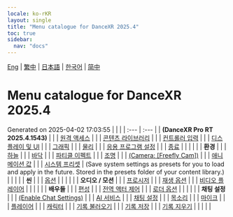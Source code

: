 ```yaml
---
locale: ko-rKR
layout: single
title: "Menu catalogue for DanceXR 2025.4"
toc: true
sidebar:
  nav: "docs"
---
```

[Eng](/dancexr/menu/2025.4/menu.md) | [繁中](/tw/dancexr/menu/2025.4/menu.md) | [日本語](/jp/dancexr/menu/2025.4/menu.md) | [한국어](/kr/dancexr/menu/2025.4/menu.md) | [简中](/zh/dancexr/menu/2025.4/menu.md)
# Menu catalogue for DanceXR 2025.4
Generated on 2025-04-02 17:03:55
| | |
| :--- | :--- |
| **(DanceXR Pro RT 2025.4.1543)** |  |
| [원격 액세스](system/remote_access) |  | 
| [콘텐츠 라이브러리](system/library) |  | 
| [컨트롤러 입력](system/input_settings) |  | 
| [디스플레이 및 UI](system/screen) |  | 
| [그래픽](system/graphics) |  | 
| [물리](system/physics) |  | 
| [응용 프로그램 설정](system/application_settings) |  | 
| [종료](system/exit) |  | 
| | |
| **환경** |  |
| [하늘](scene/sky) |  | 
| [바닥](scene/ground) |  | 
| [파티클 이펙트](scene/particles) |  | 
| [조명](scene/lighting) |  | 
| [(Camera: [Freefly Cam])](scene/motion_select) |  | 
| [애니메이션 값](scene/auto_updates) |  | 
| [시스템 프리셋](scene/system_presets) | (Save system settings as presets for you to load and apply in the future. Stored in the presets folder of your content library.) | 
| | |
| **씬** |  |
| [옵션](stage/scene) |  | 
| | |
| **오디오 / 모션** |  |
| [프로시저](motion/procedural) |  | 
| [재생 옵션](motion/motion_loader) |  | 
| [비디오 플레이어](motion/video_player) |  | 
| | |
| **배우들** |  |
| [편성](actors/formation) |  | 
| [전역 액터 제어](actors/global_actor_control) |  | 
| [로더 옵션](actors/loader_options) |  | 
| | |
| **채팅 설정** |  |
| [(Enable Chat Settings)](chat/enabled) |  | 
| [AI 서비스](chat/ai_service) |  | 
| [채팅 설정](chat/chat_settings) |  | 
| [목소리](chat/voice) |  | 
| [마이크](chat/microphone) |  | 
| [플레이어](chat/chat_player) |  | 
| [캐릭터](chat/characters) |  | 
| [기록 불러오기](chat/load_history) |  | 
| [기록 저장](chat/save_history) |  | 
| [기록 지우기](chat/clear_history) |  | 
| | |

